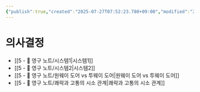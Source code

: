 ```yaml
---
{"publish":true,"created":"2025-07-27T07:52:23.780+09:00","modified":"2025-08-01T00:19:45.534+09:00","cssclasses":""}
---
```


# 의사결정
- [[5 - 💎 영구 노트/시스템1\|시스템1]]
- [[5 - 💎 영구 노트/시스템2\|시스템2]]
- [[5 - 💎 영구 노트/원웨이 도어 vs 투웨이 도어\|원웨이 도어 vs 투웨이 도어]]
- [[5 - 💎 영구 노트/쾌락과 고통의 시소 관계\|쾌락과 고통의 시소 관계]]
